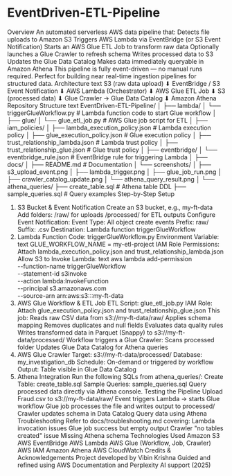 # EventDriven-ETL-Pipeline

Overview
An automated serverless AWS data pipeline that:
Detects file uploads to Amazon S3
Triggers AWS Lambda via EventBridge (or S3 Event Notification)
Starts an AWS Glue ETL Job to transform raw data
Optionally launches a Glue Crawler to refresh schema
Writes processed data to S3
Updates the Glue Data Catalog
Makes data immediately queryable in Amazon Athena
This pipeline is fully event-driven — no manual runs required. Perfect for building near real-time ingestion pipelines for structured data.
Architecture
text
S3 (raw data upload)
⬇
EventBridge / S3 Event Notification
⬇
AWS Lambda (Orchestrator)
⬇
AWS Glue ETL Job
⬇
S3 (processed data)
⬇
Glue Crawler → Glue Data Catalog
⬇
Amazon Athena
Repository Structure
text
EventDriven-ETL-Pipeline/
│
├── lambda/
│   └── triggerGlueWorkflow.py                  # Lambda function code to start Glue workflow
│
├── glue/
│   └── glue_etl_job.py                         # AWS Glue job script for ETL
│
├── iam_policies/
│   ├── lambda_execution_policy.json            # Lambda execution policy
│   ├── glue_execution_policy.json              # Glue execution policy
│   ├── trust_relationship_lambda.json          # Lambda trust policy
│   ├── trust_relationship_glue.json            # Glue trust policy
│
├── eventbridge/
│   └── eventbridge_rule.json                   # EventBridge rule for triggering Lambda
│
├── docs/
│   ├── README.md                               # Documentation
│   └── screenshots/
│       ├── s3_upload_event.png
│       ├── lambda_trigger.png
│       ├── glue_job_run.png
│       ├── crawler_catalog_update.png
│       └── athena_query_result.png
│
└── athena_queries/
├── create_table.sql                        # Athena table DDL
├── sample_queries.sql                      # Query examples
Step-by-Step Setup
1.	S3 Bucket & Event Notification
Create an S3 bucket, e.g., my-ft-data
Add folders:
/raw/ for uploads
/processed/ for ETL outputs
Configure Event Notification:
Event Type: All object create events
Prefix: raw/
Suffix: .csv
Destination: Lambda function triggerGlueWorkflow
2.	Lambda Function
Code: triggerGlueWorkflow.py
Environment Variable:
text
GLUE_WORKFLOW_NAME = my-etl-project
IAM Role Permissions:
Attach lambda_execution_policy.json and trust_relationship_lambda.json
Allow S3 to Invoke Lambda:
text
aws lambda add-permission   
--function-name triggerGlueWorkflow   
--statement-id s3invoke   
--action lambda:InvokeFunction   
--principal s3.amazonaws.com   
--source-arn arn:aws:s3:::my-ft-data
3. AWS Glue Workflow & ETL Job
ETL Script: glue_etl_job.py
IAM Role: Attach glue_execution_policy.json and trust_relationship_glue.json
This job:
Reads raw CSV data from s3://my-ft-data/raw/
Applies schema mapping
Removes duplicates and null fields
Evaluates data quality rules
Writes transformed data in Parquet (Snappy) to s3://my-ft-data/processed/
Workflow triggers a Glue Crawler:
Scans processed folder
Updates Glue Data Catalog for Athena queries
4.	AWS Glue Crawler
Target: s3://my-ft-data/processed/
Database: my_investigation_db
Schedule: On-demand or triggered by workflow
Output: Table visible in Glue Data Catalog
5.	Athena Integration
Run the following SQLs from athena_queries/:
Create Table: create_table.sql
Sample Queries: sample_queries.sql
Query processed data directly via Athena console.
Testing the Pipeline
Upload Fraud.csv to s3://my-ft-data/raw/
Event triggers Lambda → starts Glue workflow
Glue job processes the file and writes output to processed/
Crawler updates schema in Data Catalog
Query data using Athena
Troubleshooting
Refer to docs/troubleshooting.md covering:
Lambda invocation issues
Glue job success but empty output
Crawler "no tables created" issue
Missing Athena schema
Technologies Used
Amazon S3
AWS EventBridge
AWS Lambda
AWS Glue (Workflow, Job, Crawler)
AWS IAM
Amazon Athena
AWS CloudWatch
Credits & Acknowledgements
Project developed by Vibin Krishna
Guided and refined using AWS Documentation and Perplexity AI support (2025)

